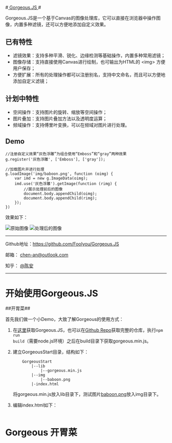 #[ Gorgeous.JS ](https://github.com/Foolyou/Gorgeous.JS)#

Gorgeous.JS是一个基于Canvas的图像处理库，它可以直接在浏览器中操作图像，内置多种滤镜，还可以方便地添加自定义效果。

## 已有特性 ##

 * 滤镜效果：支持多种平滑、锐化、边缘检测等基础操作，内置多种常用滤镜；
 * 图像存储：支持直接使用Canvas进行绘制，也可输出为HTML的 &lt;img&gt; 方便用户保存；
 * 方便扩展：所有的处理操作都可以注册别名，支持中文命名，而且可以方便地添加自定义滤镜；

## 计划中特性 ##

 * 空间操作：支持图片的旋转、缩放等空间操作；
 * 图片叠加：支持图片叠加方法以及透明度运算；
 * 频域操作：支持傅里叶变换，可以在频域对图片进行处理。

## Demo ##

```
//注册自定义效果“灰色浮雕”为组合使用“Emboss”和“gray”两种效果
g.register('灰色浮雕', ['Emboss'], ['gray']);

//加载图片并进行处理
g.loadImage('img/baboon.png', function (oimg) {
    var imd = new g.ImageData(oimg);
    imd.use('灰色浮雕').getImage(function (rimg) {
        //展示处理前后的图像
        document.body.appendChild(oimg);
        document.body.appendChild(rimg);
    });
})
```
效果如下：

![原始图像][1] ![处理后的图像][2]

----------

Github地址：https://github.com/Foolyou/Gorgeous.JS

邮箱： chen-an@outlook.com

知乎： [@陈安][zhihu]

----------


  [1]: http://foolyou.github.io/Gorgeous.JS/images/README/o.png
  [2]: http://foolyou.github.io/Gorgeous.JS/images/README/r.png
  [zhihu]: http://www.zhihu.com/people/foolyou

# 开始使用Gorgeous.JS #

##开胃菜##

首先我们做一个小Demo，大致了解Gorgeous的使用方式：

 1. 在[这里][3]获取Gorgeous.JS，也可以在[Github Repo][4]获取完整的仓库，执行<code>npm run build</code>（需要node.js环境）之后在build目录下获取gorgeous.min.js。
 2. 建立GorgeousStart目录，结构如下：
    
    ```
        GorgeousStart
            |--lib
                |--gorgeous.min.js
            |--img
                |--baboon.png
            |-index.html
    ```
    将gorgeous.min.js放入lib目录下，测试图片[baboon.png][5]放入img目录下。
 3. 编辑index.html如下：
    
    ```
<!DOCTYPE html>
<html>
	<head>
		<title>Gorgeous Start</title>
		<meta charset="utf-8" />
	</head>
	<body>
		<h1>Gorgeous 开胃菜</h1>
		<script src="lib/gorgeous.min.js"></script>
		<script>
                        //记得先将gorgeous命名空间简记为g，方便后续使用
			var g = gorgeous;
			var src = 'img/baboon.png';
			
			//载入大猩猩图片并使用它创建g.ImageData对象
			g.ImageData(src, function (imd) {
				//将图像灰度化并显示出来
				imd.use('gray').getImage(function (img) {
					document.body.appendChild(img);
				});
				//对灰度化后的图片进行直方图均衡化提高对比度
				imd.use('equalize').getImage(function (img) {
					document.body.appendChild(img);
				});
			});			
		</script>
	</body>
</html>
    ```

打开index.html网页，可以看到如下两幅图：

![灰度化][6] ![直方图均衡化][7]

[3]: https://raw.githubusercontent.com/Foolyou/Gorgeous.JS/master/build/gorgeous.min.js
[4]: https://github.com/Foolyou/Gorgeous.JS
[5]: https://github.com/Foolyou/Gorgeous.JS/blob/master/test/img/baboon.png
[6]: http://foolyou.github.io/Gorgeous.JS/images/README/startg.png
[7]: http://foolyou.github.io/Gorgeous.JS/images/README/starth.png

## 创建g.ImageData对象 ##

在上面的代码中，我们使用图片源地址来初始化g.ImageData对象。实际上在Gorgeous里，一共有六种方式可以创建g.ImageData对象：

 1. 使用图片源地址
 
    g.ImageData({string}, {function ({g.ImageData})})
    
    如上，向g.ImageData()传入两个参数，一个字符串src存储着图片源地址，以及一个回调函数callback，callback接受一个指向创建好的g.ImageData对象的参数imd。当图片加载成功，g.ImageData初始化完毕时，callback就会被调用。
    
    Example:
    ```
    g.ImageData('img/baboon.png', function (imd) {
        //Do someting with imd.
    });
    ```
    
 2. 使用加载好的&lt;img&gt;
 
    g.ImageData({Image})
    
    向构造函数传入一个Image对象，函数将返回一个指向创建好的g.ImageData对象的引用。
    
    Example:
    ```
    //获取Image对象img的代码
    //...
    var imd = g.ImageData(img);
    //Do something with imd
    ```
    Gorgeous提供了函数g.loadImage({string}, {function ({Image})})方便图片的动态加载。
    Example:
    ```
    g.loadImage('baboon.png', function (img) {
        var imd = g.ImageData(img);
        //Do something with img and imd.
    });
    ```
    
 3. 使用HTMLCanvasElement对象
 
    g.ImageData({HTMLCanvasElement})
    
    Gorgeous提供了g.makeCanvasContext(width, height)函数来创建Canvas，这个函数会返回一个CanvasRenderingContext2D对象ctx,你可以用ctx.canvas来获取HTMLCanvasElement。
    
    Example:
    ```
    //获取Canvas对象canvas的代码
    //...
    var imd = g.ImageData(canvas);
    //Do something with imd
    ```
 4. 使用CanvasRenderingContext2D对象
 
   g.ImageData({CanvasRenderingContext2D})
   
 5. 使用由Canvas获取的原生ImageData对象
 
   g.ImageData({ImageData})
   
 6. 使用已有的g.ImageData对象（相当于整体拷贝）
 
   g.ImageData({g.ImageData})

以上方式都会返回一个创建好的g.ImageData对象，你可以自由选择是否使用new运算符。实际上使用new来创建新对象会减少一次函数调用，但是一般来说这并不会带来多少性能提升，所以不必在意。

## 使用滤镜效果 ##

创建好g.ImageData对象之后，就可以使用use()方法对图像进行操作了。
g.ImageData.prototype.use({string}, ...)

use()方法接受一个字符串参数作为要使用的滤镜效果名称， 并将剩余参数传递给该滤镜。处理结束后该方法将返回原对象方便进行链式调用。
滤镜名称将会被转为小写， 首尾空格都会被去掉， 同时字符间空格都会被缩减为一个， 例如'gaussian blur'与' Gaussian &nbsp;&nbsp;Blur '是等价的， 你可以放心使用。 

例如， <code>imd.use('mosaic', 10, 10);</code>将调用'mosaic'滤镜， 为图像打上10x10的马赛克。 

滤镜列表马上会更新上来。

## 注册新的滤镜效果 ##

g.register()函数支持添加自定义滤镜效果、 为滤镜添加别名以及滤镜组合功能。

 1. 自定义滤镜
    
    1. 添加掩模
      
      g.register({string}, {Array}, {number}, {number})
   
      第一个参数是滤镜名称， 第二个参数是掩模矩阵（你需要将之向量化） ，第三个参数factor表示矩阵乘的因子， 第四个参数bias是对卷积结果的偏置。
      
      例如
      
      ```
      g.register('平均值滤波', [
        1, 1, 1,
        1, 1, 1,
        1, 1, 1
      ], 1 / 9, 0);
      ```
      将建立一个均值滤波器。
    
 2. 添加处理函数
    
    g.register({string}, {function (...)})
   
    同样， 第一个参数是滤镜名称， 而第二个参数是一个用来处理图像的函数， 当使用imd.use()方法调用这个滤镜时， Gorgeous会以imd为this调用这个函数，
    并把其他参数一并传给函数。具体的处理函数写法请参考开发者手册。
 
 3. 别名
    
    g.register({string}, {string})
    
    这会将第一个参数定义的滤镜绑定到以第二个参数为名的滤镜上。如<code>g.register('马赛克', 'mosaic')</code>将会使滤镜'马赛克'成为'mosaic'的别名。
 
 4. 滤镜组合
 
    g.register({string}, [{string}, ...], [{string}, ...], ...)
    
    即使现有的滤镜可以满足你的需求， 每次都要使用一串use()来调用它们仍显得很麻烦。 这时你就可以使用上面的形式来将一系列滤镜操作统一为一个滤镜。
    例如：<code>g.register('灰色马赛克浮雕', ['gray'], ['mosaic', 8, 8], ['emboss'])</code>。
    
 Tips：
    
 1. 自定义滤镜时最好使用如下命名格式 '命名空间.滤镜名称'， 以防止意外覆盖Gorgeous自带滤镜。
    
 2. g.register()以及g.ImageData.prototype.use()未来会添加直接在字符串中提供参数的功能， 可能会用到$#^等特殊字符， 因此在滤镜命名时请不要使用这些符号。
